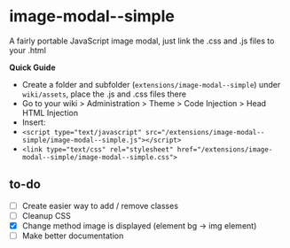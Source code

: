 # image-modal--simple
A fairly portable JavaScript image modal, just link the .css and .js files to your .html

**Quick Guide**
- Create a folder and subfolder (`extensions/image-modal--simple`) under `wiki/assets`, place the .js and .css files there
- Go to your wiki > Administration > Theme > Code Injection > Head HTML Injection
- Insert: 
- `<script type="text/javascript" src="/extensions/image-modal--simple/image-modal--simple.js"></script>`
- `<link type="text/css" rel="stylesheet" href="/extensions/image-modal--simple/image-modal--simple.css">`

## to-do
- [ ] Create easier way to add / remove classes
- [ ] Cleanup CSS
- [x] Change method image is displayed (element bg -> img element)
- [ ] Make better documentation 
